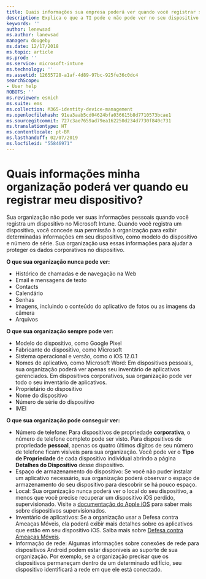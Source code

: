 ```yaml
---
title: Quais informações sua empresa poderá ver quando você registrar seu dispositivo?
description: Explica o que a TI pode e não pode ver no seu dispositivo gerenciado.
keywords: ''
author: lenewsad
ms.author: lanewsad
manager: dougeby
ms.date: 12/17/2018
ms.topic: article
ms.prod: ''
ms.service: microsoft-intune
ms.technology: ''
ms.assetid: 12655728-a1af-4d89-97bc-925fe36c0dc4
searchScope:
- User help
ROBOTS: ''
ms.reviewer: esmich
ms.suite: ems
ms.collection: M365-identity-device-management
ms.openlocfilehash: 91ea3aab5cd04624bfa036615b8d7710573bcae1
ms.sourcegitcommit: 727c3ae7659ad79ea162250d234d7730f840c731
ms.translationtype: HT
ms.contentlocale: pt-BR
ms.lasthandoff: 02/07/2019
ms.locfileid: "55846971"
---
```

# <a name="what-information-can-my-organization-see-when-i-enroll-my-device"></a>Quais informações minha organização poderá ver quando eu registrar meu dispositivo?

Sua organização não pode ver suas informações pessoais quando você registra um dispositivo no Microsoft Intune. Quando você registra um dispositivo, você concede sua permissão à organização para exibir determinadas informações em seu dispositivo, como modelo do dispositivo e número de série. Sua organização usa essas informações para ajudar a proteger os dados corporativos no dispositivo.

**O que sua organização nunca pode ver:**

- Histórico de chamadas e de navegação na Web
- Email e mensagens de texto
- Contacts
- Calendário
-   Senhas
- Imagens, incluindo o conteúdo do aplicativo de fotos ou as imagens da câmera
- Arquivos

**O que sua organização sempre pode ver:**

- Modelo do dispositivo, como Google Pixel
- Fabricante do dispositivo, como Microsoft
- Sistema operacional e versão, como o iOS 12.0.1
- Nomes de aplicativo, como Microsoft Word: Em dispositivos pessoais, sua organização poderá ver apenas seu inventário de aplicativos gerenciados. Em dispositivos corporativos, sua organização pode ver todo o seu inventário de aplicativos.
- Proprietário do dispositivo
- Nome do dispositivo
- Número de série do dispositivo
- IMEI

**O que sua organização pode conseguir ver:**

-  Número de telefone: Para dispositivos de propriedade **corporativa**, o número de telefone completo pode ser visto. Para dispositivos de propriedade **pessoal**, apenas os quatro últimos dígitos de seu número de telefone ficam visíveis para sua organização. Você pode ver o **Tipo de Propriedade** de cada dispositivo individual abrindo a página **Detalhes do Dispositivo** desse dispositivo.
- Espaço de armazenamento do dispositivo: Se você não puder instalar um aplicativo necessário, sua organização poderá observar o espaço de armazenamento do seu dispositivo para descobrir se há pouco espaço.  
-  Local: Sua organização nunca poderá ver o local do seu dispositivo, a menos que você precise recuperar um dispositivo iOS perdido, supervisionado. Visite a [documentação do Apple iOS](https://go.microsoft.com/fwlink/?linkid=853816) para saber mais sobre dispositivos supervisionados.  
- Inventário de aplicativos: Se a organização usar a Defesa contra Ameaças Móveis, ela poderá exibir mais detalhes sobre os aplicativos que estão em seu dispositivo iOS. Saiba mais sobre [Defesa contra Ameaças Móveis](you-are-prompted-to-install-mtd-ios.md).
- Informação de rede: Algumas informações sobre conexões de rede para dispositivos Android podem estar disponíveis ao suporte de sua organização. Por exemplo, se a organização precisar que os dispositivos permaneçam dentro de um determinado edifício, seu dispositivo identificará a rede em que ele está conectado. 
